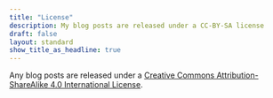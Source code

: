 ```yaml
---
title: "License"
description: My blog posts are released under a CC-BY-SA license
draft: false
layout: standard
show_title_as_headline: true
---
```


Any blog posts are released under a [Creative Commons Attribution-ShareAlike 4.0 International License](http://creativecommons.org/licenses/by-sa/4.0/).

<center>
<i class="fab fa-creative-commons fa-2x"></i><i class="fab fa-creative-commons-by fa-2x"></i><i class="fab fa-creative-commons-sa fa-2x"></i>
</center>
